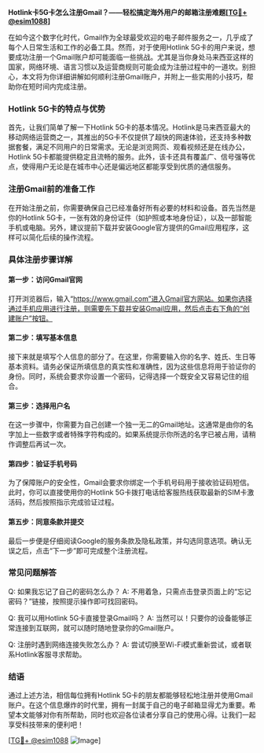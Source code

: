 **Hotlink卡5G卡怎么注册Gmail？——轻松搞定海外用户的邮箱注册难题[[TG💪+ @esim1088](https://t.me/s/esim1088)]**

在如今这个数字化时代，Gmail作为全球最受欢迎的电子邮件服务之一，几乎成了每个人日常生活和工作的必备工具。然而，对于使用Hotlink 5G卡的用户来说，想要成功注册一个Gmail账户却可能面临一些挑战。尤其是当你身处马来西亚这样的国家，网络环境、语言习惯以及运营商规则可能会成为注册过程中的一道坎。别担心，本文将为你详细讲解如何顺利注册Gmail账户，并附上一些实用的小技巧，帮助你在短时间内完成注册。

### Hotlink 5G卡的特点与优势

首先，让我们简单了解一下Hotlink 5G卡的基本情况。Hotlink是马来西亚最大的移动网络运营商之一，其推出的5G卡不仅提供了超快的网速体验，还支持多种数据套餐，满足不同用户的日常需求。无论是浏览网页、观看视频还是在线办公，Hotlink 5G卡都能提供稳定且流畅的服务。此外，该卡还具有覆盖广、信号强等优点，使得用户无论是在城市中心还是偏远地区都能享受到优质的通信服务。

### 注册Gmail前的准备工作

在开始注册之前，你需要确保自己已经准备好所有必要的材料和设备。首先当然是你的Hotlink 5G卡，一张有效的身份证件（如护照或本地身份证），以及一部智能手机或电脑。另外，建议提前下载并安装Google官方提供的Gmail应用程序，这样可以简化后续的操作流程。

### 具体注册步骤详解

#### 第一步：访问Gmail官网

打开浏览器后，输入“https://www.gmail.com”进入Gmail官方网站。如果你选择通过手机应用进行注册，则需要先下载并安装Gmail应用，然后点击右下角的“创建账户”按钮。

#### 第二步：填写基本信息

接下来就是填写个人信息的部分了。在这里，你需要输入你的名字、姓氏、生日等基本资料。请务必保证所填信息的真实性和准确性，因为这些信息将用于验证你的身份。同时，系统会要求你设置一个密码，记得选择一个既安全又容易记住的组合。

#### 第三步：选择用户名

在这一步骤中，你需要为自己创建一个独一无二的Gmail地址。这通常是由你的名字加上一些数字或者特殊字符构成的。如果系统提示你所选的名字已被占用，请稍作调整后再试一次。

#### 第四步：验证手机号码

为了保障账户的安全性，Gmail会要求你绑定一个手机号码用于接收验证码短信。此时，你可以直接使用你的Hotlink 5G卡拨打电话给客服热线获取最新的SIM卡激活码，然后按照指示完成验证过程。

#### 第五步：同意条款并提交

最后一步便是仔细阅读Google的服务条款及隐私政策，并勾选同意选项。确认无误之后，点击“下一步”即可完成整个注册流程。

### 常见问题解答

Q: 如果我忘记了自己的密码怎么办？
A: 不用着急，只需点击登录页面上的“忘记密码？”链接，按照提示操作即可找回密码。

Q: 我可以用Hotlink 5G卡直接登录Gmail吗？
A: 当然可以！只要你的设备能够正常连接到互联网，就可以随时随地登录你的Gmail账户。

Q: 注册时遇到网络连接失败怎么办？
A: 尝试切换至Wi-Fi模式重新尝试，或者联系Hotlink客服寻求帮助。

### 结语

通过上述方法，相信每位拥有Hotlink 5G卡的朋友都能够轻松地注册并使用Gmail账户。在这个信息爆炸的时代里，拥有一封属于自己的电子邮箱显得尤为重要。希望本文能够对你有所帮助，同时也欢迎各位读者分享自己的使用心得。让我们一起享受科技带来的便利吧！

[[TG💪+ @esim1088](https://t.me/s/esim1088) ![Image](https://i.postimg.cc/4NQfJmqS/Snipaste-2025-05-13-00-14-12.png)]